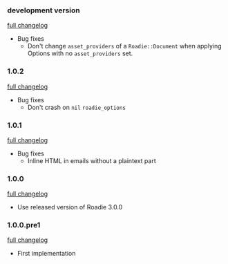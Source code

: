 ### development version

[full changelog](https://github.com/Mange/roadie/compare/v1.0.2...master)

* Bug fixes
  * Don't change `asset_providers` of a `Roadie::Document` when applying Options with no `asset_providers` set.

### 1.0.2

[full changelog](https://github.com/Mange/roadie/compare/v1.0.1...v1.0.2)

* Bug fixes
  * Don't crash on `nil` `roadie_options`

### 1.0.1

[full changelog](https://github.com/Mange/roadie/compare/v1.0.0...v1.0.1)

* Bug fixes
  * Inline HTML in emails without a plaintext part

### 1.0.0

[full changelog](https://github.com/Mange/roadie/compare/v1.0.0.pre1...v1.0.0)

* Use released version of Roadie 3.0.0

### 1.0.0.pre1

[full changelog](https://github.com/Mange/roadie/compare/0000000...v1.0.0.pre1)

* First implementation

